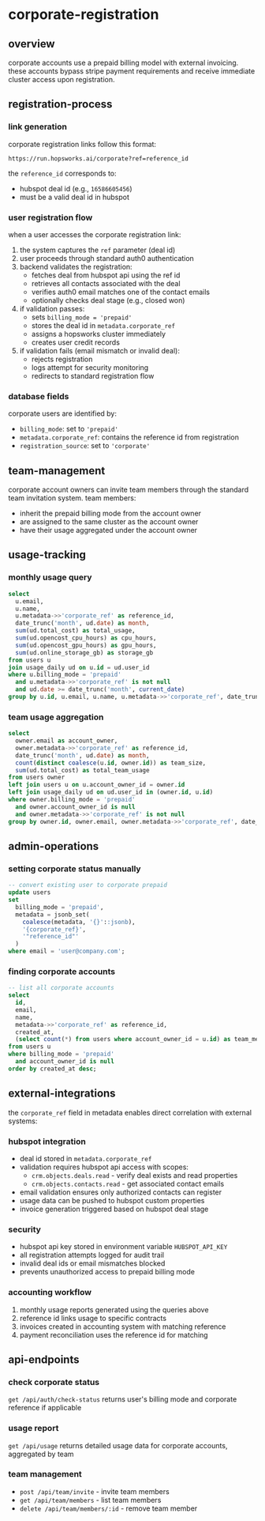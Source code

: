 # corporate-registration

## overview

corporate accounts use a prepaid billing model with external invoicing. these accounts bypass stripe payment requirements and receive immediate cluster access upon registration.

## registration-process

### link generation
corporate registration links follow this format:
```
https://run.hopsworks.ai/corporate?ref=reference_id
```

the `reference_id` corresponds to:
- hubspot deal id (e.g., `16586605456`)
- must be a valid deal id in hubspot

### user registration flow
when a user accesses the corporate registration link:
1. the system captures the `ref` parameter (deal id)
2. user proceeds through standard auth0 authentication
3. backend validates the registration:
   - fetches deal from hubspot api using the ref id
   - retrieves all contacts associated with the deal
   - verifies auth0 email matches one of the contact emails
   - optionally checks deal stage (e.g., closed won)
4. if validation passes:
   - sets `billing_mode = 'prepaid'`
   - stores the deal id in `metadata.corporate_ref`
   - assigns a hopsworks cluster immediately
   - creates user credit records
5. if validation fails (email mismatch or invalid deal):
   - rejects registration
   - logs attempt for security monitoring
   - redirects to standard registration flow

### database fields
corporate users are identified by:
- `billing_mode`: set to `'prepaid'`
- `metadata.corporate_ref`: contains the reference id from registration
- `registration_source`: set to `'corporate'`

## team-management

corporate account owners can invite team members through the standard team invitation system. team members:
- inherit the prepaid billing mode from the account owner
- are assigned to the same cluster as the account owner
- have their usage aggregated under the account owner

## usage-tracking

### monthly usage query
```sql
select 
  u.email,
  u.name,
  u.metadata->>'corporate_ref' as reference_id,
  date_trunc('month', ud.date) as month,
  sum(ud.total_cost) as total_usage,
  sum(ud.opencost_cpu_hours) as cpu_hours,
  sum(ud.opencost_gpu_hours) as gpu_hours,
  sum(ud.online_storage_gb) as storage_gb
from users u
join usage_daily ud on u.id = ud.user_id
where u.billing_mode = 'prepaid'
  and u.metadata->>'corporate_ref' is not null
  and ud.date >= date_trunc('month', current_date)
group by u.id, u.email, u.name, u.metadata->>'corporate_ref', date_trunc('month', ud.date);
```

### team usage aggregation
```sql
select 
  owner.email as account_owner,
  owner.metadata->>'corporate_ref' as reference_id,
  date_trunc('month', ud.date) as month,
  count(distinct coalesce(u.id, owner.id)) as team_size,
  sum(ud.total_cost) as total_team_usage
from users owner
left join users u on u.account_owner_id = owner.id
left join usage_daily ud on ud.user_id in (owner.id, u.id)
where owner.billing_mode = 'prepaid'
  and owner.account_owner_id is null
  and owner.metadata->>'corporate_ref' is not null
group by owner.id, owner.email, owner.metadata->>'corporate_ref', date_trunc('month', ud.date);
```

## admin-operations

### setting corporate status manually
```sql
-- convert existing user to corporate prepaid
update users 
set 
  billing_mode = 'prepaid',
  metadata = jsonb_set(
    coalesce(metadata, '{}'::jsonb),
    '{corporate_ref}',
    '"reference_id"'
  )
where email = 'user@company.com';
```

### finding corporate accounts
```sql
-- list all corporate accounts
select 
  id,
  email,
  name,
  metadata->>'corporate_ref' as reference_id,
  created_at,
  (select count(*) from users where account_owner_id = u.id) as team_members
from users u
where billing_mode = 'prepaid'
  and account_owner_id is null
order by created_at desc;
```

## external-integrations

the `corporate_ref` field in metadata enables direct correlation with external systems:

### hubspot integration
- deal id stored in `metadata.corporate_ref`
- validation requires hubspot api access with scopes:
  - `crm.objects.deals.read` - verify deal exists and read properties
  - `crm.objects.contacts.read` - get associated contact emails
- email validation ensures only authorized contacts can register
- usage data can be pushed to hubspot custom properties
- invoice generation triggered based on hubspot deal stage

### security
- hubspot api key stored in environment variable `HUBSPOT_API_KEY`
- all registration attempts logged for audit trail
- invalid deal ids or email mismatches blocked
- prevents unauthorized access to prepaid billing mode

### accounting workflow
1. monthly usage reports generated using the queries above
2. reference id links usage to specific contracts
3. invoices created in accounting system with matching reference
4. payment reconciliation uses the reference id for matching

## api-endpoints

### check corporate status
`get /api/auth/check-status`
returns user's billing mode and corporate reference if applicable

### usage report
`get /api/usage`
returns detailed usage data for corporate accounts, aggregated by team

### team management
- `post /api/team/invite` - invite team members
- `get /api/team/members` - list team members
- `delete /api/team/members/:id` - remove team member